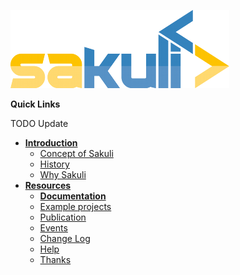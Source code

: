 ![sakuli-logo](./docs/pics/sakuli_logo_small.png)

**Quick Links**

TODO Update

* [**Introduction**](#Introduction)
    * [Concept of Sakuli](#concept-of-sakuli)
    * [History](#history-of-sakuli)
    * [Why Sakuli](#why-sakuli)
* [**Resources**](#resources)
    * [**Documentation**](./docs/index.md)
    * [Example projects](#example-projects-on-github)
    * [Publication](docs/site/publication.md)
    * [Events](docs/site/events.md)
    * [Change Log](changelog.md)
    * [Help](#help)
    * [Thanks](#thanks)
